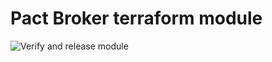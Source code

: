 # Pact Broker terraform module

![Verify and release module](https://github.com/ibm-garage-cloud/terraform-tools-pactbroker/workflows/Verify%20and%20release%20module/badge.svg)
  
